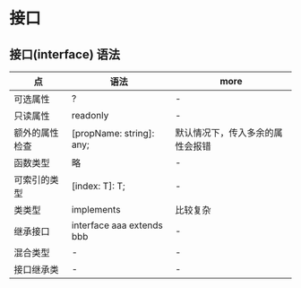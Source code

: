 # 接口

## 接口(interface) 语法

| 点             | 语法                      | more                             |
| -------------- | ------------------------- | -------------------------------- |
| 可选属性       | ?                         | -                                |
| 只读属性       | readonly                  | -                                |
| 额外的属性检查 | [propName: string]: any;  | 默认情况下，传入多余的属性会报错 |
| 函数类型       | 略                        | -                                |
| 可索引的类型   | [index: T]: T;            | -                                |
| 类类型         | implements                | 比较复杂                         |
| 继承接口       | interface aaa extends bbb | -                                |
| 混合类型       | -                         | -                                |
| 接口继承类     | -                         | -                                |
